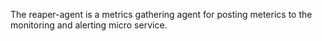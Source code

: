 The reaper-agent is a metrics gathering agent for posting meterics to the monitoring and alerting micro service.